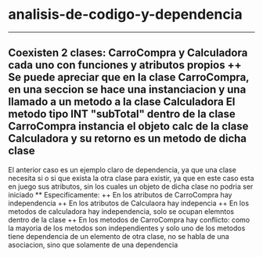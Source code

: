 # analisis-de-codigo-y-dependencia
*******************
Coexisten 2 clases: CarroCompra y Calculadora cada uno con funciones y atributos propios
++ Se puede apreciar que en la clase CarroCompra, en una seccion se hace una instanciacion y una llamado a un metodo a la clase Calculadora
El metodo tipo INT "subTotal" dentro de la clase CarroCompra instancia el objeto calc de la clase Calculadora y su retorno es un metodo de dicha clase
---------------------
El anterior caso es un ejemplo claro de dependencia, ya que una clase necesita si o si que exista la otra clase para existir, ya que en este caso esta en juego sus atributos, sin los cuales un objeto de dicha clase no podria ser iniciado
** Especificamente: 
++ En los atributos de CarroCompra hay independencia
++ En los atributos de Calculaora hay indepencia
++ En los metodos de calculadora hay independencia, solo se ocupan elemntos dentro de la clase
++ En los metodos de CarroCompra hay conflicto: como la mayoria de los metodos son independientes y solo uno de los metodos tiene dependencia de un elemento de otra clase, no se habla de una asociacion, sino que solamente de una dependencia

